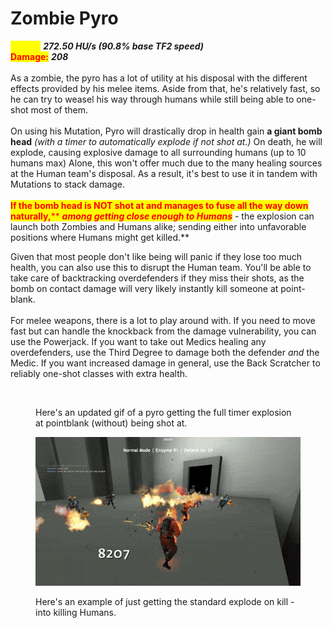 # Zombie Pyro

<mark style="color:yellow;">**Speed:**</mark> _**272.50 HU/s (90.8% base TF2 speed)**_\
<mark style="color:red;">**Damage:**</mark> _**208**_\
\
As a zombie, the pyro has a lot of utility at his disposal with the different effects provided by his melee items. Aside from that, he's relatively fast, so he can try to weasel his way through humans while still being able to one-shot most of them.\
\
On using his Mutation, Pyro will drastically drop in health gain **a giant bomb head** _(with a timer to automatically explode if not shot at.)_ On death, he will explode, causing explosive damage to all surrounding humans (up to 10 humans max) Alone, this won't offer much due to the many healing sources at the Human team's disposal. As a result, it's best to use it in tandem with Mutations to stack damage.\
\
<mark style="color:red;">**If the bomb head is NOT shot at and manages to fuse all the way down naturally,**</mark><mark style="color:red;">** **</mark>_<mark style="color:red;">**among getting close enough to Humans**</mark>_<mark style="color:red;">** **</mark><mark style="color:red;">**- the explosion can launch both Zombies and Humans alike; sending either into unfavorable positions where Humans might get killed.**</mark>

Given that most people don't like being will panic if they lose too much health, you can also use this to disrupt the Human team. You'll be able to take care of backtracking overdefenders if they miss their shots, as the bomb on contact damage will very likely instantly kill someone at point-blank.\
\
For melee weapons, there is a lot to play around with. If you need to move fast but can handle the knockback from the damage vulnerability, you can use the Powerjack. If you want to take out Medics healing any overdefenders, use the Third Degree to damage both the defender _and_ the Medic. If you want increased damage in general, use the Back Scratcher to reliably one-shot classes with extra health.

<figure><img src="../../.gitbook/assets/pyro bomb head.gif" alt=""><figcaption><p>Here's an updated gif of a pyro getting the full timer explosion at pointblank (without) being shot at. </p></figcaption></figure>

<figure><img src="../../.gitbook/assets/Pyro Enzyme Reference (1).gif" alt=""><figcaption><p>Here's an example of just getting the standard explode on kill - into killing Humans.</p></figcaption></figure>
